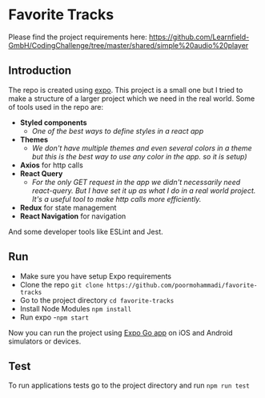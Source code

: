 # Favorite Tracks

Please find the project requirements here: 
https://github.com/Learnfield-GmbH/CodingChallenge/tree/master/shared/simple%20audio%20player

## Introduction

The repo is created using [expo](https://reactnative.dev/docs/environment-setup). 
This project is a small one but I tried to make a structure of a larger project which we need in the real world. Some of tools used in the repo are:

- **Styled components** 
	- *One of the best ways to define styles in a react app*
- **Themes** 
	- *We don't have multiple themes and even several colors in a theme but this is the best way to use any color in the app. so it is setup)*
- **Axios** for http calls
- **React Query**
	- *For the only GET request in the app we didn't necessarily need react-query. But I have set it up as what I do in a real world project. It's a useful tool to make http calls more efficiently.*
- **Redux** for state management
- **React Navigation** for navigation

And some developer tools like ESLint and Jest.

## Run

- Make sure you have setup Expo requirements
- Clone the repo
`git clone https://github.com/poormohammadi/favorite-tracks`
- Go to the project directory
`cd favorite-tracks`
- Install Node Modules
`npm install`
- Run expo
-`npm start`

Now you can run the project using [Expo Go app](https://expo.dev/client) on iOS and Android simulators or devices.

## Test

To run applications tests go to the project directory and run `npm run test`


 
   